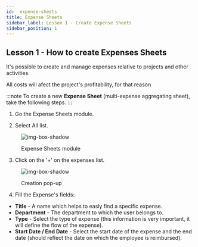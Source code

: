 ```yaml
---
id:  expense-sheets
title: Expense Sheets
sidebar_label: Lesson 1 - Create Expense Sheets
sidebar_position: 1
---
```


## Lesson 1 - How to create Expenses Sheets

It's possible to create and manage expenses relative to projects and other activities.

All costs will afect the project's profitability, for that reason

:::note 
To create a new **Expense Sheet** (multi-expense aggregating sheet), take the following steps. 
:::

1. Go the Expense Sheets module.

2. Select All list.

<figure>

![img-box-shadow](/img/university/expenses/university-expense-sheets-1.png)
<figcaption>Expense Sheets module</figcaption>
</figure>

3. Click on the '+' on the expenses list.

<figure>

![img-box-shadow](/img/university/expenses/university-expense-sheets-2-creation.png)
<figcaption>Creation pop-up</figcaption>
</figure>

4. Fill the Expense's fields:

- **Title** - A name which helps to easly find a specific expense.
- **Department** - The department to which the user belongs to.
- **Type** - Select the type of expense (this information is very important, it will define the flow of the expense).
- **Start Date / End Date** - Select the start date of the expense and the end date (should reflect the date on which the employee is reimbursed).


